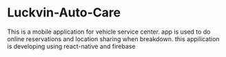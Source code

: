 # Luckvin-Auto-Care

This is a mobile application for vehicle service center. app is used to do online reservations and location sharing when breakdown. 
this appilication is developing using react-native and firebase
